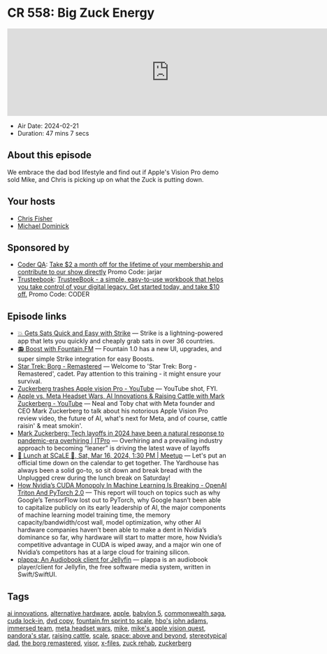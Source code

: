 # CR 558: Big Zuck Energy

<iframe src="https://player.fireside.fm/v2/MLf2ZzhC+NQf7MnSP?theme=dark" width="740" height="200" frameborder="0" scrolling="no"></iframe>

* Air Date: 2024-02-21
* Duration: 47 mins 7 secs

## About this episode

We embrace the dad bod lifestyle and find out if Apple's Vision Pro demo sold Mike, and Chris is picking up on what the Zuck is putting down.

## Your hosts
* [Chris Fisher](https://coder.show/hosts/chrislas)
* [Michael Dominick](https://coder.show/hosts/michael)

## Sponsored by

  * [Coder QA](https://jupitersignal.memberful.com/checkout?plan=53334&coupon=jarjar): [Take $2 a month off for the lifetime of your membership and contribute to our show directly](https://jupitersignal.memberful.com/checkout?plan=53334&coupon=jarjar) Promo Code: jarjar
  * [Trusteebook](https://trusteebook.com/coder): [TrusteeBook - a simple, easy-to-use workbook that helps you take control of your digital legacy. Get started today, and take $10 off.](https://trusteebook.com/coder) Promo Code: CODER



## Episode links

  * [💥 Gets Sats Quick and Easy with Strike](https://strike.me/ "💥 Gets Sats Quick and Easy with Strike") — Strike is a lightning-powered app that lets you quickly and cheaply grab sats in over 36 countries.
  * [📻 Boost with Fountain.FM](https://www.fountain.fm/ "📻 Boost with Fountain.FM") — Fountain 1.0 has a new UI, upgrades, and super simple Strike integration for easy Boosts.
  * [Star Trek: Borg - Remastered](https://borgremastered.com/ "Star Trek: Borg - Remastered") — Welcome to 'Star Trek: Borg - Remastered', cadet. Pay attention to this training - it might ensure your survival.
  * [Zuckerberg trashes Apple vision Pro - YouTube](https://www.youtube.com/shorts/sNlVN6vXHPw "Zuckerberg trashes Apple vision Pro - YouTube") — YouTube shot, FYI.
  * [Apple vs. Meta Headset Wars, AI Innovations & Raising Cattle with Mark Zuckerberg - YouTube](https://www.youtube.com/watch?v=xQqsvRHjas4 "Apple vs. Meta Headset Wars, AI Innovations & Raising Cattle with Mark Zuckerberg - YouTube") — Neal and Toby chat with Meta founder and CEO Mark Zuckerberg to talk about his notorious Apple Vision Pro review video, the future of AI, what's next for Meta, and of course, cattle raisin' & meat smokin'. 
  * [Mark Zuckerberg: Tech layoffs in 2024 have been a natural response to pandemic-era overhiring | ITPro](https://www.itpro.com/business/business-strategy/mark-zuckerberg-tech-layoffs-in-2024-have-been-a-natural-response-to-pandemic-era-over-hiring "Mark Zuckerberg: Tech layoffs in 2024 have been a natural response to pandemic-era overhiring | ITPro") — Overhiring and a prevailing industry approach to becoming “leaner” is driving the latest wave of layoffs
  * [🍔 Lunch at SCaLE 🍇, Sat, Mar 16, 2024, 1:30 PM | Meetup](https://www.meetup.com/jupiterbroadcasting/events/298780542/ "🍔 Lunch at SCaLE 🍇, Sat, Mar 16, 2024, 1:30 PM | Meetup") — Let's put an official time down on the calendar to get together. The Yardhouse has always been a solid go-to, so sit down and break bread with the Unplugged crew during the lunch break on Saturday!
  * [How Nvidia’s CUDA Monopoly In Machine Learning Is Breaking - OpenAI Triton And PyTorch 2.0](https://www.semianalysis.com/p/nvidiaopenaitritonpytorch "How Nvidia’s CUDA Monopoly In Machine Learning Is Breaking - OpenAI Triton And PyTorch 2.0") — This report will touch on topics such as why Google’s TensorFlow lost out to PyTorch, why Google hasn’t been able to capitalize publicly on its early leadership of AI, the major components of machine learning model training time, the memory capacity/bandwidth/cost wall, model optimization, why other AI hardware companies haven’t been able to make a dent in Nvidia’s dominance so far, why hardware will start to matter more, how Nvidia’s competitive advantage in CUDA is wiped away, and a major win one of Nvidia’s competitors has at a large cloud for training silicon.
  * [plappa: An Audiobook client for Jellyfin](https://github.com/LeoKlaus/plappa "plappa: An Audiobook client for Jellyfin") — plappa is an audiobook player/client for Jellyfin, the free software media system, written in Swift/SwiftUI.



## Tags

[ai innovations](https://coder.show/tags/ai%20innovations), [alternative hardware](https://coder.show/tags/alternative%20hardware), [apple](https://coder.show/tags/apple), [babylon 5](https://coder.show/tags/babylon%205), [commonwealth saga](https://coder.show/tags/commonwealth%20saga), [cuda lock-in](https://coder.show/tags/cuda%20lock-in), [dvd copy](https://coder.show/tags/dvd%20copy), [fountain.fm sprint to scale](https://coder.show/tags/fountain.fm%20sprint%20to%20scale), [hbo's john adams](https://coder.show/tags/hbo's%20john%20adams), [immersed team](https://coder.show/tags/immersed%20team), [meta headset wars](https://coder.show/tags/meta%20headset%20wars), [mike](https://coder.show/tags/mike), [mike's apple vision quest](https://coder.show/tags/mike's%20apple%20vision%20quest), [pandora's star](https://coder.show/tags/pandora's%20star), [raising cattle](https://coder.show/tags/raising%20cattle), [scale](https://coder.show/tags/scale), [space: above and beyond](https://coder.show/tags/space:%20above%20and%20beyond), [stereotypical dad](https://coder.show/tags/stereotypical%20dad), [the borg remastered](https://coder.show/tags/the%20borg%20remastered), [visor](https://coder.show/tags/visor), [x-files](https://coder.show/tags/x-files), [zuck rehab](https://coder.show/tags/zuck%20rehab), [zuckerberg](https://coder.show/tags/zuckerberg)